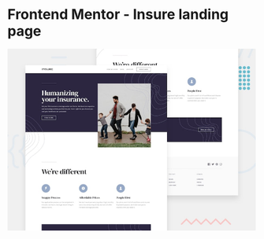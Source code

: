 # Frontend Mentor - Insure landing page

![Design preview for the Insure landing page coding challenge](./public/design/desktop-preview.jpg)

